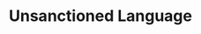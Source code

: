 ---
title: "Unsanctioned Language"
layout: article
author: 
image_teaser: language.jpg
storymap_id: a2c3f84db84ad746a6918832f278bf88
storymap_title: unsanctioned-language-in-the-kingsessing-neighborhood-of-philidelphia
---